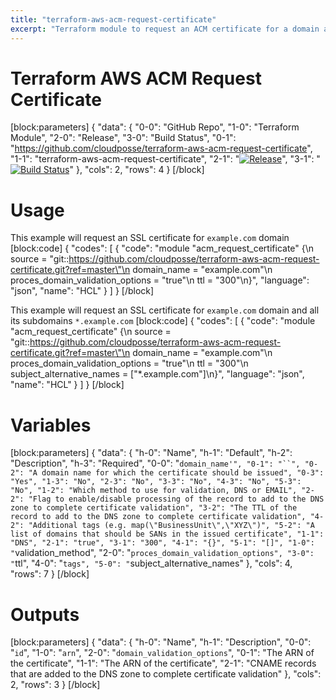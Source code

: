 ```yaml
---
title: "terraform-aws-acm-request-certificate"
excerpt: "Terraform module to request an ACM certificate for a domain and add a CNAME record to the DNZ zone to complete certificate validation."
---
```

# Terraform AWS ACM Request Certificate
[block:parameters]
{
  "data": {
    "0-0": "GitHub Repo",
    "1-0": "Terraform Module",
    "2-0": "Release",
    "3-0": "Build Status",
    "0-1": "https://github.com/cloudposse/terraform-aws-acm-request-certificate",
    "1-1": "terraform-aws-acm-request-certificate",
    "2-1": "[![Release](https://img.shields.io/github/release/cloudposse/terraform-aws-acm-request-certificate.svg)](https://github.com/cloudposse/terraform-aws-acm-request-certificate/releases)",
    "3-1": "[![Build Status](https://travis-ci.org/cloudposse/terraform-aws-acm-request-certificate.svg?branch=master)](https://travis-ci.org/cloudposse/terraform-aws-acm-request-certificate)"
  },
  "cols": 2,
  "rows": 4
}
[/block]

# Usage

This example will request an SSL certificate for `example.com` domain
[block:code]
{
  "codes": [
    {
      "code": "module \"acm_request_certificate\" {\n  source                           = \"git::https://github.com/cloudposse/terraform-aws-acm-request-certificate.git?ref=master\"\n  domain_name                      = \"example.com\"\n  proces_domain_validation_options = \"true\"\n  ttl                              = \"300\"\n}",
      "language": "json",
      "name": "HCL"
    }
  ]
}
[/block]

This example will request an SSL certificate for `example.com` domain and all its subdomains `*.example.com`
[block:code]
{
  "codes": [
    {
      "code": "module \"acm_request_certificate\" {\n  source                           = \"git::https://github.com/cloudposse/terraform-aws-acm-request-certificate.git?ref=master\"\n  domain_name                      = \"example.com\"\n  proces_domain_validation_options = \"true\"\n  ttl                              = \"300\"\n  subject_alternative_names        = [\"*.example.com\"]\n}",
      "language": "json",
      "name": "HCL"
    }
  ]
}
[/block]
# Variables
[block:parameters]
{
  "data": {
    "h-0": "Name",
    "h-1": "Default",
    "h-2": "Description",
    "h-3": "Required",
    "0-0": "`domain_name'",
    "0-1": "``",
    "0-2": "A domain name for which the certificate should be issued",
    "0-3": "Yes",
    "1-3": "No",
    "2-3": "No",
    "3-3": "No",
    "4-3": "No",
    "5-3": "No",
    "1-2": "Which method to use for validation, DNS or EMAIL",
    "2-2": "Flag to enable/disable processing of the record to add to the DNS zone to complete certificate validation",
    "3-2": "The TTL of the record to add to the DNS zone to complete certificate validation",
    "4-2": "Additional tags (e.g. map(\"BusinessUnit\",\"XYZ\")",
    "5-2": "A list of domains that should be SANs in the issued certificate",
    "1-1": "DNS",
    "2-1": "true",
    "3-1": "300",
    "4-1": "{}",
    "5-1": "[]",
    "1-0": "`validation_method",
    "2-0": "`proces_domain_validation_options",
    "3-0": "`ttl",
    "4-0": "`tags",
    "5-0": "`subject_alternative_names"
  },
  "cols": 4,
  "rows": 7
}
[/block]
# Outputs
[block:parameters]
{
  "data": {
    "h-0": "Name",
    "h-1": "Description",
    "0-0": "`id`",
    "1-0": "`arn`",
    "2-0": "`domain_validation_options`",
    "0-1": "The ARN of the certificate",
    "1-1": "The ARN of the certificate",
    "2-1": "CNAME records that are added to the DNS zone to complete certificate validation"
  },
  "cols": 2,
  "rows": 3
}
[/block]